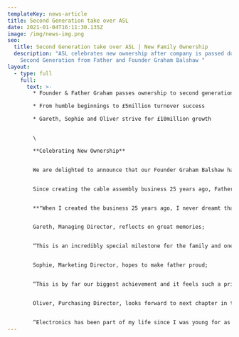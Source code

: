 ```yaml
---
templateKey: news-article
title: Second Generation take over ASL
date: 2021-01-04T16:11:30.135Z
image: /img/news-img.png
seo:
  title: Second Generation take over ASL | New Family Ownership
  description: "ASL celebrates new ownership after company is passed down to
    Second Generation from Father and Founder Graham Balshaw "
layout:
  - type: full
    full:
      text: >-
        * Founder & Father Graham passes ownership to second generation

        * From humble beginnings to £5million turnover success

        * Gareth, Sophie and Oliver strive for £10million growth


        \

        **Celebrating New Ownership**


        We are delighted to announce that our Founder Graham Balshaw has passed the ownership of Assembly Solutions down to his three children; Gareth, Sophie and Oliver.


        Since creating the cable assembly business 25 years ago, Father Graham is thrilled and beyond proud to keep ASL in the family.


        **"When I created the business 25 years ago, I never dreamt that Gareth, Sophie and Oliver would all join me one day, let alone enjoy it so much that they would want to eventually take over. It has been a blessing to see all three of them thrive in their positions and grow into hard working, knowledgeable and respectful professionals. I'm confident that with all their ambition and passion they will take ASL further than I could have ever imagined and I will be the proudest father watching them".**


        Gareth, Managing Director, reflects on great memories; 


        “This is an incredibly special milestone for the family and one that myself, Sophie and Oliver are extremely grateful for. I've worked alongside my dad for 17 years and made so many great memories with him. My fondest memory is when he took me to Hong Kong for a week visiting exhibitions and suppliers. It was a great trip and really opened my eyes to the opportunities in international business, which since we have developed partnerships in China and Eastern Europe. I'm excited for this new chapter where we plan to double turnover to £10million".


        Sophie, Marketing Director, hopes to make father proud;


        “This is by far our biggest achievement and it feels such a privilege to take on the role of ownership. It is quite an emotional milestone when you look back and see how far we have all come. We started off as kids helping dad out in the school holidays learning all about cables and wires, and here we are 20 years later taking over a £5million business! My dad has taught me so much over the years from mastering marketing techniques to understanding the overall operations of running a business. We plan to make him the proudest father alive”.


        Oliver, Purchasing Director, looks forward to next chapter in the business;


        “Electronics has been part of my life since I was young for as long as I can remember, from Dad teaching me how to wire my first plug, to wiring my first house! It’s really exciting to now be taking over the business that my Dad started from scratch. I can’t wait to see what the future holds and am looking forward to working with my family to make my old man proud!”
---
```

